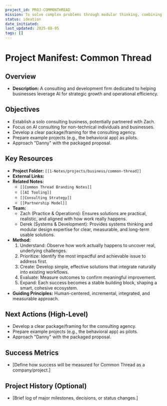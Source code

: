 ```yaml
---
project_id: PROJ-COMMONTHREAD
mission: To solve complex problems through modular thinking, combining operational insight with technical expertise to design practical tools that teams willingly adopt and use.
status: ideation
date_initiated: 
last_updated: 2025-08-05
tags: []
---
```

# Project Manifest: Common Thread

## Overview
*   **Description:** A consulting and development firm dedicated to helping businesses leverage AI for strategic growth and operational efficiency.

## Objectives
*   Establish a solo consulting business, potentially partnered with Zach.
*   Focus on AI consulting for non-technical individuals and businesses.
*   Develop a clear package/framing for the consulting agency.
*   Prepare example projects (e.g., the behavioral app) as pilots.
*   Approach "Danny" with the packaged proposal.

## Key Resources
*   **Project Folder:** `[[1-Notes/projects/business/common-thread]]`
*   **External Links:**
*   **Related Notes:**
    *   `[[Common Thread Branding Notes]]`
    *   `[[AI Tooling]]`
    *   `[[Consulting Strategy]]`
    *   `[[Partnership Model]]`
*   **Team:**
    *   Zach (Practice & Operations): Ensures solutions are practical, realistic, and aligned with how work really happens.
    *   Derek (Systems & Development): Provides systems thinking and modular design expertise for clear, measurable, and long-term usable solutions.
*   **Method:**
    1.  Understand: Observe how work actually happens to uncover real, underlying challenges.
    2.  Prioritize: Identify the most impactful and achievable issue to address first.
    3.  Create: Develop simple, effective solutions that integrate naturally into existing workflows.
    4.  Evaluate: Measure outcomes to confirm meaningful improvement.
    5.  Expand: Each success becomes a stable building block, shaping a smart, cohesive ecosystem.
*   **Guiding Principles:** Human-centered, incremental, integrated, and measurable approach.

## Next Actions (High-Level)
*   Develop a clear package/framing for the consulting agency.
*   Prepare example projects (e.g., the behavioral app) as pilots.
*   Approach "Danny" with the packaged proposal.

## Success Metrics
*   [Define how success will be measured for Common Thread as a company/project.]

## Project History (Optional)
*   [Brief log of major milestones, decisions, or status changes.]
